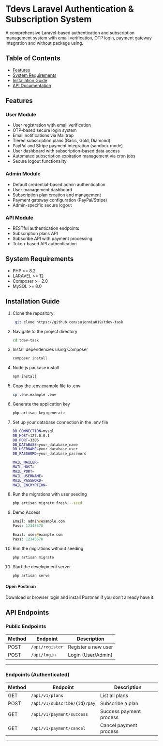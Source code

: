 # Tdevs Laravel Authentication & Subscription System

A comprehensive Laravel-based authentication and subscription management system with email verification, OTP login, payment gateway integration and without package using.

## Table of Contents

- [Features](#features)
- [System Requirements](#system-requirements)
- [Installation Guide](#installation-guide)
- [API Documentation](#api-documentation)

## Features

### User Module
- User registration with email verification
- OTP-based secure login system
- Email notifications via Mailtrap
- Tiered subscription plans (Basic, Gold, Diamond)
- PayPal and Stripe payment integration (sandbox mode)
- User dashboard with subscription-based data access
- Automated subscription expiration management via cron jobs
- Secure logout functionality

### Admin Module
- Default credential-based admin authentication
- User management dashboard
- Subscription plan creation and management
- Payment gateway configuration (PayPal/Stripe)
- Admin-specific secure logout

### API Module
- RESTful authentication endpoints
- Subscription plans API
- Subscribe API with payment processing
- Token-based API authentication

## System Requirements

- PHP >= 8.2
- LARAVEL >= 12
- Composer >= 2.0
- MySQL >= 8.0 

## Installation Guide

1. Clone the repository:

   ```bash
    git clone https://github.com/sujonmia019/tdev-task

2. Navigate to the project directory

    ```bash
    cd tdev-task

3. Install dependencies using Composer

    ```bash
    composer install

4. Node js packase install

    ```bash
    npm install

5. Copy the .env.example file to .env

    ```bash
    cp .env.example .env

6. Generate the application key

    ```bash
    php artisan key:generate

7. Set up your database connection in the .env file

    ```bash
    DB_CONNECTION=mysql
    DB_HOST=127.0.0.1
    DB_PORT=3306
    DB_DATABASE=your_database_name
    DB_USERNAME=your_database_user
    DB_PASSWORD=your_database_password
    ```
    ```bash
    MAIL_MAILER=
    MAIL_HOST=
    MAIL_PORT=
    MAIL_USERNAME=
    MAIL_PASSWORD=
    MAIL_ENCRYPTION=
    ```

8. Run the migrations with user seeding

    ```bash
    php artisan migrate:fresh --seed

9. Demo Access
    ```php
    Email: admin@example.com
    Pass: 12345678

    Email: user@example.com
    Pass: 12345678
    ```

10. Run the migrations without seeding

    ```bash
    php artisan migrate

11. Start the development server

    ```bash
    php artisan serve

#### Open Postman
Download or browser login and install Postman if you don’t already have it.

## API Endpoints

### Public Endpoints
| Method | Endpoint        | Description              |
|--------|-----------------|--------------------------|
| POST   | `/api/register` | Register a new user  |
| POST   | `/api/login`    | Login (User/Admin)   |

---

### Endpoints (Authenticated)
| Method | Endpoint                    | Description                     |
|--------|-----------------------------|---------------------------------|
| GET    | `/api/v1/plans`             | List all plans                  |
| POST   | `/api/v1/subscribe/{id}/pay`| Subscribe a plan                |
| GET    | `/api/v1/payment/success`   | Success payment process         |
| GET    | `/api/v1/payment/cancel`    | Cancel payment process          |

---
